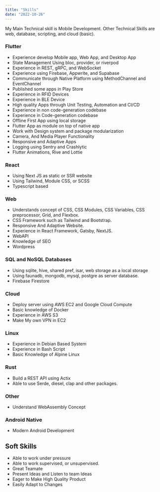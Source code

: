```yaml
---
title: "Skills"
date: "2022-10-26"
---
```

My Main Technical skill is Mobile Development. Other Technical Skills are web, database, scripting, and cloud (basic).

### Flutter

- Experience develop Mobile app, Web App, and Desktop App
- State Management Using bloc, provider, or riverpod
- Experience in REST, gRPC, and WebSocket
- Experience using Firebase, Appwrite, and Supabase
- Communicate through Native Platform using MethodChannel and EventChannel
- Published some apps in Play Store
- Experience in RFID Devices
- Experience in BLE Device
- High quality Apps through Unit Testing, Automation and CI/CD
- Experience in non code-generation codebase
- Experience in Code-generation codebase
- Offline First App using local storage
- Flutter App as module on top of native app
- Work with Design system and package modularization
- Camera, And Media Player Functionality
- Responsive and Adaptive Apps
- Logging using Sentry and Crashlytic
- Flutter Animations, Rive and Lottie

### React

- Using Next JS as static or SSR website
- Using Tailwind, Module CSS, or SCSS
- Typescript based

### Web

- Understands concept of CSS, CSS Modules, CSS Variables, CSS preprocessor, Grid, and Flexbox.
- CSS Framework such as Tailwind and Bootstrap.
- Responsive And Adaptive Website.
- Experience in React Framework, Gatsby, NextJS.
- WebAPI
- Knowledge of SEO
- Wordpress

### SQL and NoSQL Databases

- Using sqlite, hive, shared pref, isar,  web storage as a local storage
- Using faunadb, mongodb, mysql, postgre as server database.
- Firebase Firestore

### Cloud

- Deploy server using AWS EC2 and Google Cloud Compute
- Basic knowledge of Docker
- Experience in AWS S3
- Make My own VPN in EC2

### Linux

- Experience in Debian Based System
- Experience in Bash Script
- Basic Knowledge of Alpine Linux

### Rust

- Build a REST API using Actix
- Able to use Serde, diesel, clap and other packages.

### Other

- Understand WebAssembly Concept

### Android Native

- Modern Android Development

## Soft Skills

- Able to work under pressure
- Able to work supervised, or unsupervised.
- Great Teamate
- Present Ideas and Listen to team Ideas
- Eager to Make High Quality Product
- Easily Adapt to Changes
